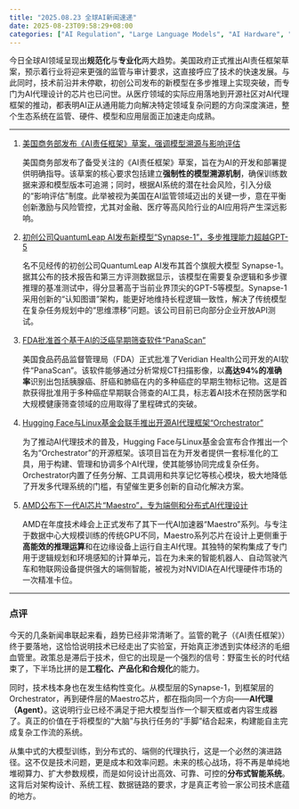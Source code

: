```yaml
---
title: "2025.08.23 全球AI新闻速递"
date: 2025-08-23T09:58:29+08:00
categories: ["AI Regulation", "Large Language Models", "AI Hardware", "AI Application"]
---
```


今日全球AI领域呈现出**规范化**与**专业化**两大趋势。美国政府正式推出AI责任框架草案，预示着行业将迎来更强的监管与审计要求，这直接呼应了技术的快速发展。与此同时，技术前沿并未停歇，初创公司发布的新模型在多步推理上实现突破，而专门为AI代理设计的芯片也已问世。从医疗领域的实际应用落地到开源社区对AI代理框架的推动，都表明AI正从通用能力向解决特定领域复杂问题的方向深度演进，整个生态系统在监管、硬件、模型和应用层面正加速走向成熟。

---

1.  [美国商务部发布《AI责任框架》草案，强调模型溯源与影响评估](https://www.commerce.gov/news/press-releases/2025/08/dummy-link-ai-framework)

    美国商务部发布了备受关注的《AI责任框架》草案，旨在为AI的开发和部署提供明确指导。该草案的核心要求包括建立**强制性的模型溯源机制**，确保训练数据来源和模型版本可追溯；同时，根据AI系统的潜在社会风险，引入分级的“影响评估”制度。此举被视为美国在AI监管领域迈出的关键一步，意在平衡创新激励与风险管控，尤其对金融、医疗等高风险行业的AI应用将产生深远影响。

2.  [初创公司QuantumLeap AI发布新模型“Synapse-1”，多步推理能力超越GPT-5](https://www.quantumleapai.com/blog/introducing-synapse-1)

    名不见经传的初创公司QuantumLeap AI发布其首个旗舰大模型 Synapse-1。据其公布的技术报告和第三方评测数据显示，该模型在需要复杂逻辑和多步骤推理的基准测试中，得分显著高于当前业界顶尖的GPT-5等模型。Synapse-1采用创新的“认知图谱”架构，能更好地维持长程逻辑一致性，解决了传统模型在复杂任务规划中的“思维漂移”问题。该公司目前已向部分企业开放API测试。

3.  [FDA批准首个基于AI的泛癌早期筛查软件“PanaScan”](https://www.fda.gov/news-events/press-announcements/dummy-panascan-approval)

    美国食品药品监督管理局（FDA）正式批准了Veridian Health公司开发的AI软件“PanaScan”。该软件能够通过分析常规CT扫描影像，以**高达94%的准确率**识别出包括胰腺癌、肝癌和肺癌在内的多种癌症的早期生物标记物。这是首款获得批准用于多种癌症早期联合筛查的AI工具，标志着AI技术在预防医学和大规模健康筛查领域的应用取得了里程碑式的突破。

4.  [Hugging Face与Linux基金会联手推出开源AI代理框架“Orchestrator”](https://huggingface.co/blog/orchestrator-launch)

    为了推动AI代理技术的普及，Hugging Face与Linux基金会宣布合作推出一个名为“Orchestrator”的开源框架。该项目旨在为开发者提供一套标准化的工具，用于构建、管理和协调多个AI代理，使其能够协同完成复杂任务。Orchestrator内置了任务分解、工具调用和共享记忆等核心模块，极大地降低了开发多代理系统的门槛，有望催生更多创新的自动化解决方案。

5.  [AMD公布下一代AI芯片“Maestro”，专为端侧和分布式AI代理设计](https://www.amd.com/en/press-releases/2025-08-23-maestro-chip)

    AMD在年度技术峰会上正式发布了其下一代AI加速器“Maestro”系列。与专注于数据中心大规模训练的传统GPU不同，Maestro系列芯片在设计上更侧重于**高能效的推理运算**和在边缘设备上运行自主AI代理。其独特的架构集成了专门用于逻辑规划和环境感知的计算单元，旨在为未来的智能机器人、自动驾驶汽车和物联网设备提供强大的端侧智能，被视为对NVIDIA在AI代理硬件市场的一次精准卡位。

---

### 点评

今天的几条新闻串联起来看，趋势已经非常清晰了。监管的靴子（《AI责任框架》）终于要落地，这恰恰说明技术已经走出了实验室，开始真正渗透到实体经济的毛细血管里。政策总是滞后于技术，但它的出现是一个强烈的信号：野蛮生长的时代结束了，下半场比拼的是**工程化、产品化和合规化**的能力。

同时，技术栈本身也在发生结构性变化。从模型层的Synapse-1，到框架层的Orchestrator，再到硬件层的Maestro芯片，都在指向同一个方向——**AI代理（Agent）**。这说明行业已经不满足于把大模型当作一个聊天框或者内容生成器了。真正的价值在于将模型的“大脑”与执行任务的“手脚”结合起来，构建能自主完成复杂工作流的系统。

从集中式的大模型训练，到分布式的、端侧的代理执行，这是一个必然的演进路径。这不仅是技术问题，更是成本和效率问题。未来的核心战场，将不再是单纯地堆砌算力、扩大参数规模，而是如何设计出高效、可靠、可控的**分布式智能系统**。这背后对架构设计、系统工程、数据链路的要求，才是真正考验一家公司技术底蕴的地方。
